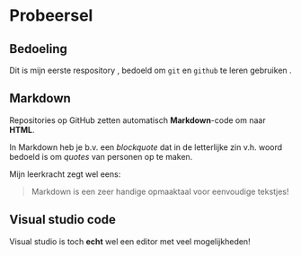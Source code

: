 # Probeersel
 
## Bedoeling
Dit is mijn eerste respository , bedoeld om `git` en `github` te leren gebruiken .
 
## Markdown
 
Repositories op GitHub zetten automatisch **Markdown**-code om naar **HTML**.
 
In Markdown heb je b.v. een *blockquote* dat in de letterlijke zin v.h. woord bedoeld is om *quotes* van personen op te maken.
 
Mijn leerkracht zegt wel eens:
> Markdown is een zeer handige opmaaktaal voor eenvoudige tekstjes!
 
## Visual studio code
Visual studio is toch **echt** wel een editor met veel mogelijkheden!